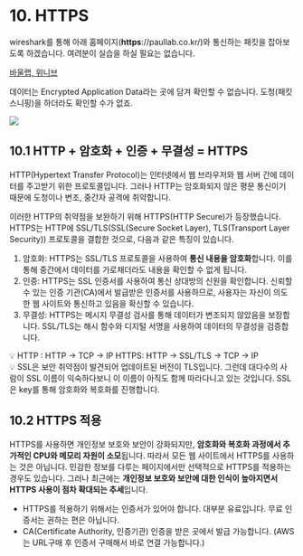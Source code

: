 # 10. HTTPS

wireshark를 통해 아래 홈페이지(**https**://paullab.co.kr/)와 통신하는 패킷을 잡아보도록 하겠습니다. 여려분이 실습을 하실 필요는 없습니다.

[바울랩, 위니브](https://paullab.co.kr/)

데이터는 Encrypted Application Data라는 곳에 담겨 확인할 수 없습니다. 도청(패킷 스니핑)을 하더라도 확인할 수가 없죠.

![](/images/basecamp-network/chapter10-1-1.png)

## 10.1 HTTP + 암호화 + 인증 + 무결성 = HTTPS

HTTP(Hypertext Transfer Protocol)는 인터넷에서 웹 브라우저와 웹 서버 간에 데이터를 주고받기 위한 프로토콜입니다. 그러나 HTTP는 암호화되지 않은 평문 통신이기 때문에 도청이나 변조, 중간자 공격에 취약합니다.

이러한 HTTP의 취약점을 보완하기 위해 HTTPS(HTTP Secure)가 등장했습니다. HTTPS는 HTTP에 SSL/TLS(SSL(Secure Socket Layer), TLS(Transport Layer Security)) 프로토콜을 결합한 것으로, 다음과 같은 특징이 있습니다.

1. 암호화: HTTPS는 SSL/TLS 프로토콜을 사용하여 **통신 내용을 암호화**합니다. 이를 통해 중간에서 데이터를 가로채더라도 내용을 확인할 수 없게 됩니다.
2. 인증: HTTPS는 SSL 인증서를 사용하여 통신 상대방의 신원을 확인합니다. 신뢰할 수 있는 인증 기관(CA)에서 발급받은 인증서를 사용하므로, 사용자는 자신이 의도한 웹 사이트와 통신하고 있음을 확신할 수 있습니다.
3. 무결성: HTTPS는 메시지 무결성 검사를 통해 데이터가 변조되지 않았음을 보장합니다. SSL/TLS는 해시 함수와 디지털 서명을 사용하여 데이터의 무결성을 검증합니다.

<aside>
💡 HTTP : HTTP → TCP → IP
HTTPS: HTTP → SSL/TLS → TCP → IP

</aside>

<aside>
💡 SSL은 보안 취약점이 발견되어 업데이트된 버전이 TLS입니다. 그런데 대다수의 사람이 SSL 이름이 익숙하다보니 이 이름이 아직도 함께 따라다니고 있는 것입니다. SSL은 key를 통해 암호화와 복호화를 진행합니다.

</aside>

## 10.2 HTTPS 적용

HTTPS를 사용하면 개인정보 보호와 보안이 강화되지만, **암호화와 복호화 과정에서 추가적인 CPU와 메모리 자원이 소모**됩니다. 따라서 모든 웹 사이트에서 HTTPS를 사용하는 것은 아닙니다. 민감한 정보를 다루는 페이지에서만 선택적으로 HTTPS를 적용하는 경우도 있습니다. 그러나 최근에는 **개인정보 보호와 보안에 대한 인식이 높아지면서 HTTPS 사용이 점차 확대되는 추세**입니다.

- HTTPS를 적용하기 위해서는 인증서가 있어야 합니다. 대부분 유료입니다. 무료 인증서는 권하는 편은 아닙니다.
- CA(Certificate Authority, 인증기관) 인증을 받은 곳에서 발급 가능합니다. (AWS는 URL구매 후 인증서 구매해서 바로 연결 가능합니다.)